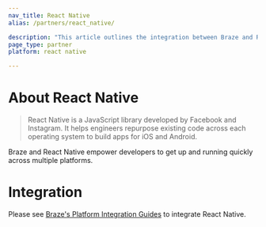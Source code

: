```yaml
---
nav_title: React Native
alias: /partners/react_native/

description: "This article outlines the integration between Braze and React Native, a JavaScript library developed by Facebook and Instagram."
page_type: partner
platform: react native

---
```

# About React Native

> React Native is a JavaScript library developed by Facebook and Instagram. It helps engineers repurpose existing code across each operating system to build apps for iOS and Android.

Braze and React Native empower developers to get up and running quickly across multiple platforms.

# Integration

Please see [Braze's Platform Integration Guides]({{site.baseurl}}/developer_guide/platform_integration_guides/react_native/react_sdk_setup/) to integrate React Native.
